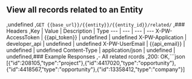## View all records related to an Entity
,undefined
,```GET {{base_url}}/{{entity}}/{{entity_id}}/related/```
,### Headers
,Key | Value | Description | Type
--- | --- | --- | ---
X-PW-AccessToken | {{api_token}} | undefined | undefined
X-PW-Application | developer_api | undefined | undefined
X-PW-UserEmail | {{api_email}} | undefined | undefined
Content-Type | application/json | undefined | undefined,### Example Responses
,- All related rcords
,200: OK,```json
[{"id":208105,"type":"project"},{"id":4417020,"type":"opportunity"},{"id":4418567,"type":"opportunity"},{"id":13358412,"type":"company"}]
```
